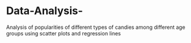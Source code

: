 # Data-Analysis-
Analysis of popularities of different types of candies among different age groups using scatter plots and regression lines 
